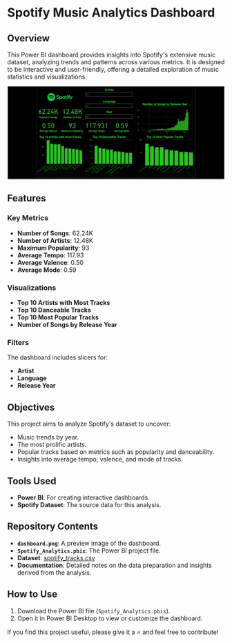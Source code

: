 # Spotify Music Analytics Dashboard

## Overview
This Power BI dashboard provides insights into Spotify's extensive music dataset, analyzing trends and patterns across various metrics. It is designed to be interactive and user-friendly, offering a detailed exploration of music statistics and visualizations.

![Dashboard Preview](./dashboard.png)

## Features

### Key Metrics
- **Number of Songs**: 62.24K
- **Number of Artists**: 12.48K
- **Maximum Popularity**: 93
- **Average Tempo**: 117.93
- **Average Valence**: 0.50
- **Average Mode**: 0.59

### Visualizations
- **Top 10 Artists with Most Tracks**
- **Top 10 Danceable Tracks**
- **Top 10 Most Popular Tracks**
- **Number of Songs by Release Year**

### Filters
The dashboard includes slicers for:
- **Artist**
- **Language**
- **Release Year**

## Objectives
This project aims to analyze Spotify's dataset to uncover:
- Music trends by year.
- The most prolific artists.
- Popular tracks based on metrics such as popularity and danceability.
- Insights into average tempo, valence, and mode of tracks.

## Tools Used
- **Power BI**: For creating interactive dashboards.
- **Spotify Dataset**: The source data for this analysis.

## Repository Contents
- **`dashboard.png`**: A preview image of the dashboard.
- **`Spotify_Analytics.pbix`**: The Power BI project file.
- **Dataset**: [spotify_tracks.csv](./spotify_tracks.csv)
- **Documentation**: Detailed notes on the data preparation and insights derived from the analysis.

## How to Use
1. Download the Power BI file (`Spotify_Analytics.pbix`).
2. Open it in Power BI Desktop to view or customize the dashboard.

If you find this project useful, please give it a ⭐ and feel free to contribute!
